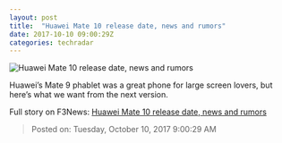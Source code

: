 ```yaml
---
layout: post
title:  "Huawei Mate 10 release date, news and rumors"
date: 2017-10-10 09:00:29Z
categories: techradar
---
```


![Huawei Mate 10 release date, news and rumors](http://cdn.mos.cms.futurecdn.net/p4XumsayUzmBsz2jEk5qaY-1200-80.jpg)

Huawei’s Mate 9 phablet was a great phone for large screen lovers, but here’s what we want from the next version.


Full story on F3News: [Huawei Mate 10 release date, news and rumors](http://www.f3nws.com/n/HjcJVG)

> Posted on: Tuesday, October 10, 2017 9:00:29 AM
